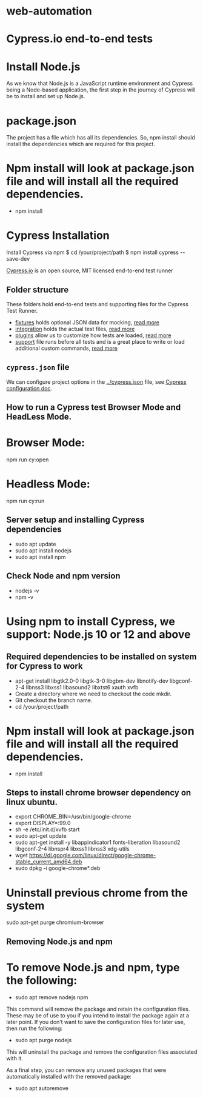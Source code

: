 # web-automation

# Cypress.io end-to-end tests

# Install Node.js

As we know that Node.js is a JavaScript runtime environment and Cypress being a Node-based application, the first step in the journey of Cypress will be to install and set up Node.js.

# package.json

The project has a file which has all its dependencies. So, npm install should install the dependencies which are required for this project.

# Npm install will look at package.json file and will install all the required dependencies.

- npm install

# Cypress Installation

Install Cypress via npm
$ cd /your/project/path
$ npm install cypress --save-dev

[Cypress.io](https://www.cypress.io) is an open source, MIT licensed end-to-end test runner

## Folder structure

These folders hold end-to-end tests and supporting files for the Cypress Test Runner.

- [fixtures](fixtures) holds optional JSON data for mocking, [read more](https://on.cypress.io/fixture)
- [integration](integration) holds the actual test files, [read more](https://on.cypress.io/writing-and-organizing-tests)
- [plugins](plugins) allow us to customize how tests are loaded, [read more](https://on.cypress.io/plugins)
- [support](support) file runs before all tests and is a great place to write or load additional custom commands, [read more](https://on.cypress.io/writing-and-organizing-tests#Support-file)

## `cypress.json` file

We can configure project options in the [../cypress.json](../cypress.json) file, see [Cypress configuration doc](https://on.cypress.io/configuration).

## How to run a Cypress test Browser Mode and HeadLess Mode.

# Browser Mode:

npm run cy:open

# Headless Mode:

npm run cy:run

## Server setup and installing Cypress dependencies

- sudo apt update
- sudo apt install nodejs
- sudo apt install npm

## Check Node and npm version

- nodejs -v
- npm -v

# Using npm to install Cypress, we support: Node.js 10 or 12 and above

## Required dependencies to be installed on system for Cypress to work

- apt-get install libgtk2.0-0 libgtk-3-0 libgbm-dev libnotify-dev libgconf-2-4 libnss3 libxss1 libasound2 libxtst6 xauth xvfb
- Create a directory where we need to checkout the code mkdir.
- Git checkout the branch name.
- cd /your/project/path

# Npm install will look at package.json file and will install all the required dependencies.

- npm install

## Steps to install chrome browser dependency on linux ubuntu.

- export CHROME_BIN=/usr/bin/google-chrome
- export DISPLAY=:99.0
- sh -e /etc/init.d/xvfb start
- sudo apt-get update
- sudo apt-get install -y libappindicator1 fonts-liberation libasound2 libgconf-2-4 libnspr4 libxss1 libnss3 xdg-utils
- wget https://dl.google.com/linux/direct/google-chrome-stable_current_amd64.deb
- sudo dpkg -i google-chrome\*.deb

# Uninstall previous chrome from the system

sudo apt-get purge chromium-browser

## Removing Node.js and npm

# To remove Node.js and npm, type the following:

- sudo apt remove nodejs npm

This command will remove the package and retain the configuration files. These may be of use to you if you intend to install the package again at a later point. If you don’t want to save the configuration files for later use, then run the following:

- sudo apt purge nodejs

This will uninstall the package and remove the configuration files associated with it.

As a final step, you can remove any unused packages that were automatically installed with the removed package:

- sudo apt autoremove
